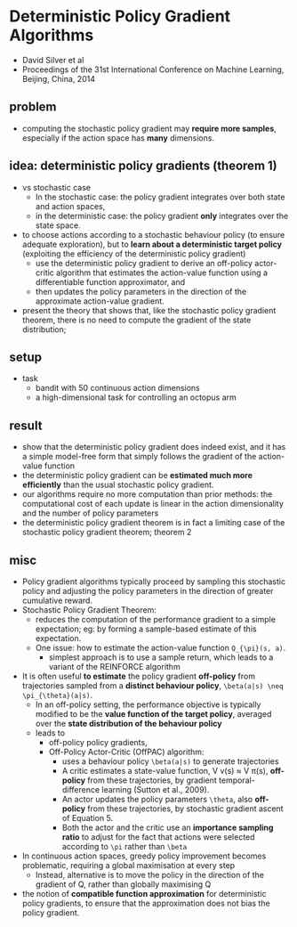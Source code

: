 # Deterministic Policy Gradient Algorithms
* David Silver et al
* Proceedings of the 31st International Conference on Machine Learning, Beijing, China, 2014

## problem
* computing the stochastic policy gradient may **require more samples**, 
  especially if the action space has **many** dimensions.

## idea: deterministic policy gradients (theorem 1)
* vs stochastic case
  * In the stochastic case: the policy gradient integrates over both state and action spaces, 
  * in the deterministic case:  the policy gradient **only** integrates over the state space.
* to choose actions according to a stochastic behaviour policy (to ensure adequate exploration), but 
  to **learn about a deterministic target policy** (exploiting the efficiency of the deterministic policy gradient)
  * use the deterministic policy gradient to derive an off-policy actor-critic algorithm that 
    estimates the action-value function using a differentiable function approximator, and 
  * then updates the policy parameters in the direction of the approximate action-value gradient. 
* present the theory that shows that, like the stochastic policy gradient theorem, 
  there is no need to compute the gradient of the state distribution;

## setup
* task
  * bandit with 50 continuous action dimensions
  * a high-dimensional task for controlling an octopus arm

## result
* show that the deterministic policy gradient does indeed exist, and 
  it has a simple model-free form that simply follows the gradient of the action-value function
* the deterministic policy gradient can be **estimated much more efficiently** than the usual stochastic policy gradient.
* our algorithms require no more computation than prior methods: 
  the computational cost of each update is linear in the action dimensionality and the number of policy parameters
* the deterministic policy gradient theorem is in fact a limiting case of the stochastic policy gradient theorem;
  theorem 2

## misc
* Policy gradient algorithms typically proceed by sampling this stochastic policy and 
  adjusting the policy parameters in the direction of greater cumulative reward.
* Stochastic Policy Gradient Theorem:
  * reduces the computation of the performance gradient to a simple expectation;
    eg: by forming a sample-based estimate of this expectation.
  * One issue: how to estimate the action-value function `Q_{\pi}(s, a)`. 
    * simplest approach is to use a sample return, 
      which leads to a variant of the REINFORCE algorithm
* It is often useful **to estimate** the policy gradient **off-policy** from trajectories sampled from 
  a **distinct behaviour policy**, `\beta(a|s) \neq \pi_{\theta}(a|s)`. 
  * In an off-policy setting, the performance objective is typically modified to be 
    the **value function of the target policy**, averaged over the **state distribution of the behaviour policy**
  * leads to 
    * off-policy policy gradients, 
    * Off-Policy Actor-Critic (OffPAC) algorithm: 
      * uses a behaviour policy `\beta(a|s)` to generate trajectories
      * A critic estimates a state-value function, V v(s) ≈ V π(s), **off-policy** from these trajectories, 
        by gradient temporal-difference learning (Sutton et al., 2009). 
      * An actor updates the policy parameters `\theta`, also **off-policy** from these trajectories, 
        by stochastic gradient ascent of Equation 5.
      * Both the actor and the critic use an **importance sampling ratio** to 
        adjust for the fact that actions were selected according to `\pi` rather than `\beta`
* In continuous action spaces, greedy policy improvement becomes problematic, requiring a global maximisation at every step
  * Instead, alternative is to move the policy in the direction of the gradient of Q, rather than globally maximising Q
* the notion of **compatible function approximation** for deterministic policy gradients, 
  to ensure that the approximation does not bias the policy gradient.
